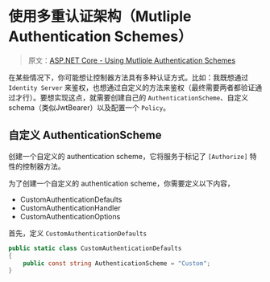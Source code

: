 # 使用多重认证架构（Mutliple Authentication Schemes）

> 原文：[ASP.NET Core - Using Mutliple Authentication Schemes](https://www.abhith.net/blog/aspnet-core-using-multiple-authentication-schemes/)

在某些情况下，你可能想让控制器方法具有多种认证方式。比如：我既想通过 `Identity Server` 来鉴权，也想通过自定义的方法来鉴权（最终需要两者都验证通过才行）。要想实现这点，就需要创建自己的 `AuthenticationScheme`、自定义 schema（类似JwtBearer）以及配置一个 `Policy`。

## 自定义 AuthenticationScheme

创建一个自定义的 authentication scheme，它将服务于标记了 `[Authorize]` 特性的控制器方法。

为了创建一个自定义的 authentication scheme，你需要定义以下内容，

- CustomAuthenticationDefaults
- CustomAuthenticationHandler
- CustomAuthenticationOptions

首先，定义 `CustomAuthenticationDefaults`

```csharp
public static class CustomAuthenticationDefaults
{
    public const string AuthenticationScheme = "Custom";
}
```
